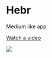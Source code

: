 # Hebr

Medium like app

[Watch a video](https://drive.google.com/file/d/1tJBDUEi2D2vOEMPaLOEYLPs0kJRPVTlF/view?usp=sharing)



![](https://github.com/Add00w/hebr/blob/master/assets/images/medium_clone.gif)
